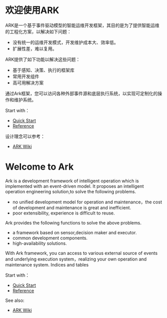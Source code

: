 
# 欢迎使用ARK

ARK是一个基于事件驱动模型的智能运维开发框架，其目的是为了提供智能运维的工程化方案，以解决如下问题：

* 没有统一的运维开发模式，开发维护成本大、效率低。
* 扩展性差，难以复用。

ARK提供了如下功能以解决这些问题：

* 基于感知、决策、执行的框架库
* 常用开发组件
* 高可用解决方案

通过Ark框架，您可以访问各种外部事件源和底层执行系统，以实现可定制化的操作和维护系统。

Start with：
* [Quick Start](./QUICK.md)
* [Reference](http://aiops.baidu.com/ark/ark.html)

设计理念可以参考：
* [ARK Wiki](https://github.com/baidu/ARK/wiki)



# Welcome to Ark


Ark is a development framework of intelligent operation which is implemented with an event-driven model. It proposes an intelligent operation engineering solution,to solve the following problems.

* no unified development model for operation and maintenance，the cost of development and maintenance is great and inefficient.
* poor extensibility, experience is difficult to reuse.

Ark provides the following functions to solve the above problems.

* a framework based on sensor,decision maker and executor.
* common development components.
* high-availability solutions.

With Ark framework, you can access to various external source of events and underlying execution system，realizing your own operation and maintenance system.
Indices and tables

Start with：
* [Quick Start](./QUICK.md)
* [Reference](http://aiops.baidu.com/ark/ark.html)

See also:
* [ARK Wiki](https://github.com/baidu/ARK/wiki)
